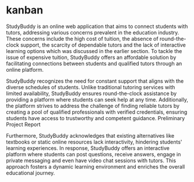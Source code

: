 # kanban
StudyBuddy is an online web application that aims to connect students with tutors, 
addressing various concerns prevalent in the education industry. These concerns include 
the high cost of tuition, the absence of round-the-clock support, the scarcity of 
dependable tutors and the lack of interactive learning options which was discussed in the 
earlier section. To tackle the issue of expensive tuition, StudyBuddy offers an affordable 
solution by facilitating connections between students and qualified tutors through an 
online platform.

StudyBuddy recognizes the need for constant support that aligns with the diverse 
schedules of students. Unlike traditional tutoring services with limited availability, 
StudyBuddy ensures round-the-clock assistance by providing a platform where students 
can seek help at any time. Additionally, the platform strives to address the challenge of 
finding reliable tutors by creating a pool of qualified professionals with verified 
credentials, ensuring students have access to trustworthy and competent guidance.
Preliminary Project Report

Furthermore, StudyBuddy acknowledges that existing alternatives like textbooks or static 
online resources lack interactivity, hindering students' learning experiences. In response, 
StudyBuddy offers an interactive platform where students can post questions, receive 
answers, engage in private messaging and even have video chat sessions with tutors. This 
approach fosters a dynamic learning environment and enriches the overall educational 
journey.
